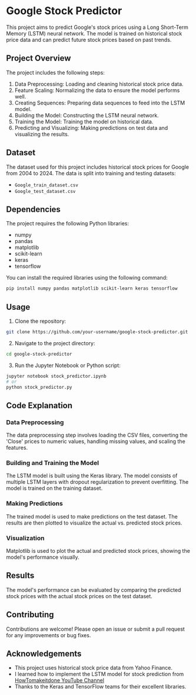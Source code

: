 # Google Stock Predictor

This project aims to predict Google's stock prices using a Long Short-Term Memory (LSTM) neural network. The model is trained on historical stock price data and can predict future stock prices based on past trends.

## Project Overview

The project includes the following steps:
1. Data Preprocessing: Loading and cleaning historical stock price data.
2. Feature Scaling: Normalizing the data to ensure the model performs well.
3. Creating Sequences: Preparing data sequences to feed into the LSTM model.
4. Building the Model: Constructing the LSTM neural network.
5. Training the Model: Training the model on historical data.
6. Predicting and Visualizing: Making predictions on test data and visualizing the results.

## Dataset

The dataset used for this project includes historical stock prices for Google from 2004 to 2024. The data is split into training and testing datasets:
- `Google_train_dataset.csv`
- `Google_test_dataset.csv`

## Dependencies

The project requires the following Python libraries:
- numpy
- pandas
- matplotlib
- scikit-learn
- keras
- tensorflow

You can install the required libraries using the following command:

```sh
pip install numpy pandas matplotlib scikit-learn keras tensorflow
```

## Usage

1. Clone the repository:

```sh
git clone https://github.com/your-username/google-stock-predictor.git
```

2. Navigate to the project directory:

```sh
cd google-stock-predictor
```

3. Run the Jupyter Notebook or Python script:

```sh
jupyter notebook stock_predictor.ipynb
# or
python stock_predictor.py
```

## Code Explanation

### Data Preprocessing

The data preprocessing step involves loading the CSV files, converting the 'Close' prices to numeric values, handling missing values, and scaling the features.

### Building and Training the Model

The LSTM model is built using the Keras library. The model consists of multiple LSTM layers with dropout regularization to prevent overfitting. The model is trained on the training dataset.

### Making Predictions

The trained model is used to make predictions on the test dataset. The results are then plotted to visualize the actual vs. predicted stock prices.

### Visualization

Matplotlib is used to plot the actual and predicted stock prices, showing the model's performance visually.

## Results

The model's performance can be evaluated by comparing the predicted stock prices with the actual stock prices on the test dataset. 

## Contributing

Contributions are welcome! Please open an issue or submit a pull request for any improvements or bug fixes.

## Acknowledgements

- This project uses historical stock price data from Yahoo Finance.
- I learned how to implement the LSTM model for stock prediction from [HowTomakeitdone YouTube Channel](https://www.youtube.com/@HowTomakeitdone)
- Thanks to the Keras and TensorFlow teams for their excellent libraries.

```

